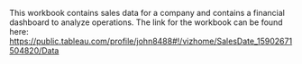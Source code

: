 This workbook contains sales data for a company and contains a financial dashboard to analyze operations.
The link for the workbook can be found here:
https://public.tableau.com/profile/john8488#!/vizhome/SalesDate_15902671504820/Data
